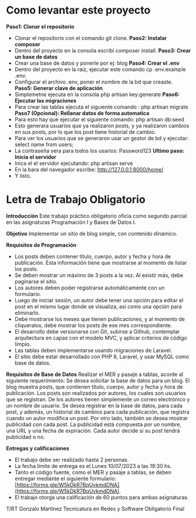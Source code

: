 # Como levantar este proyecto

**Paso1: Clonar el repositorio**
- Clonar el repositorio con el comando git clone.
**Paso2: Instalar composer**
- Dentro del proyecto en la consola escribi composer install.
**Paso3: Crear un base de datos**
- Crear una base de datos y ponerle por ej: blog
**Paso4: Crear el .env**
- Dentro del proyecto en la raíz, ejecutar este comando cp .env.example .env.
- Configurar el archivo .env, poner el nombre de la bd que creaste.
**Paso5: Generar clave de aplicación**
- Simplemetne ejecuta en la consola php artisan key:generate
**Paso6: Ejecutar las migraciones**
- Para crear las tablas ejecuta el siguiente comando : php artisan migrate
**Paso7 (Opcional): Rellanar datos de forma automatica**
- Para esto hay que ejecutar el siguiente comando: php artisan db:seed
- Esto generara usuarios que ya realizaron posts, y ya realizaron cambios en sus posts, por lo que los post tiene historial de cambio.
- Para ver los usuarios que se generaron usar un gestor de bd y ejecutar: select name from users;
- La contraseña sera para todos los usarios: Password123
**Ultimo paso: Inicia el servidor**
- Inica el el servidor ejecutando: php artisan serve
- En la bara del navegador escribe: http://127.0.0.1:8000/home/
- Y listo.

# Letra de Trabajo Obligatorio

**Introducción**
Este trabajo práctico obligatorio oficia como segundo parcial en las asignaturas Programación I y Bases de Datos I.

**Objetivo**
Implementar un sitio de blog simple, con contenido dinámico.

**Requisitos de Programación**
- Los posts deben contener título, cuerpo, autor y fecha y hora de publicación. Esta información tiene que mostrarse al momento de listar los posts.
- Se deben mostrar un máximo de 3 posts a la vez. Al existir más, debe paginarse el sitio.
- Los autores deben poder registrarse automáticamente con un formulario.
- Luego de iniciar sesión, un autor debe tener una opción para editar el post en el mismo lugar donde se visualiza, así como una opción para eliminarlo.
- Debe mostrarse los meses que tienen publicaciones, y al momento de cliqueralos, debe mostrar los posts de ese mes correspondiente.
- El desarrollo debe versionarse con Git, subirse a Github, contemplar arquitectura en capas con el modelo MVC, y aplicar criterios de código limpio.
- Las tablas deben implementarse usando migraciones de Laravel.
- El sitio debe estar desarrollado con PHP 8, Laravel, y usar MySQL como base de datos.

**Requisitos de Base de Datos**
Realizar el MER y pasaje a tablas, acorde al siguiente requerimiento:
Se desea solicitar la base de datos para un blog.
El blog muestra posts, que contienen título, cuerpo, autor y fecha y hora de publicación. Los posts son realizados por autores, los cuales son usuarios que se registran. De los autores tienen simplemente un correo electrónico y un nombre de usuario.
Se desea registrar en la base de datos, para cada post, y además, un historial de cambios para cada publicación, que registra cuando un autor modifica un post.
Por otro lado, también se desea mostrar publicidad con cada post. La publicidad está compuesta por un nombre, una URL y una fecha de expiración. Cada autor decide si su post tendrá publicidad o no.

**Entregas y calificaciones**
- El trabajo debe ser realizado hasta 2 personas.
- La fecha límite de entrega es el Lunes 10/07/2023 a las 19:30 hs.
- Tanto el código fuente, como el MER y pasaje a tablas, se deben entregar mediante el siguiente formulario: [https://forms.gle/W5kDkR7BqUvkmdDNA](https://forms.gle/W5kDkR7BqUvkmdDNA).
- El trabajo otorga una calificación de 60 puntos para ambas asignaturas.

T/RT Gonzalo Martinez
Tecnicatura en Redes y Software Obligatorio Final
